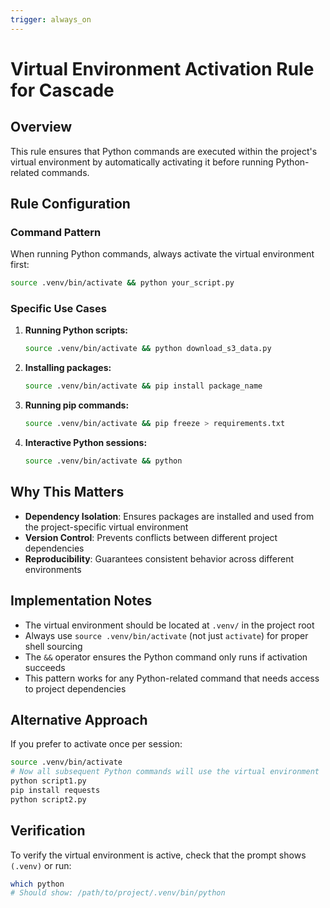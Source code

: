 ```yaml
---
trigger: always_on
---
```


# Virtual Environment Activation Rule for Cascade

## Overview
This rule ensures that Python commands are executed within the project's virtual environment by automatically activating it before running Python-related commands.

## Rule Configuration

### Command Pattern
When running Python commands, always activate the virtual environment first:

```bash
source .venv/bin/activate && python your_script.py
```

### Specific Use Cases

1. **Running Python scripts:**
   ```bash
   source .venv/bin/activate && python download_s3_data.py
   ```

2. **Installing packages:**
   ```bash
   source .venv/bin/activate && pip install package_name
   ```

3. **Running pip commands:**
   ```bash
   source .venv/bin/activate && pip freeze > requirements.txt
   ```

4. **Interactive Python sessions:**
   ```bash
   source .venv/bin/activate && python
   ```

## Why This Matters

- **Dependency Isolation**: Ensures packages are installed and used from the project-specific virtual environment
- **Version Control**: Prevents conflicts between different project dependencies
- **Reproducibility**: Guarantees consistent behavior across different environments

## Implementation Notes

- The virtual environment should be located at `.venv/` in the project root
- Always use `source .venv/bin/activate` (not just `activate`) for proper shell sourcing
- The `&&` operator ensures the Python command only runs if activation succeeds
- This pattern works for any Python-related command that needs access to project dependencies

## Alternative Approach
If you prefer to activate once per session:
```bash
source .venv/bin/activate
# Now all subsequent Python commands will use the virtual environment
python script1.py
pip install requests
python script2.py
```

## Verification
To verify the virtual environment is active, check that the prompt shows `(.venv)` or run:
```bash
which python
# Should show: /path/to/project/.venv/bin/python
```
